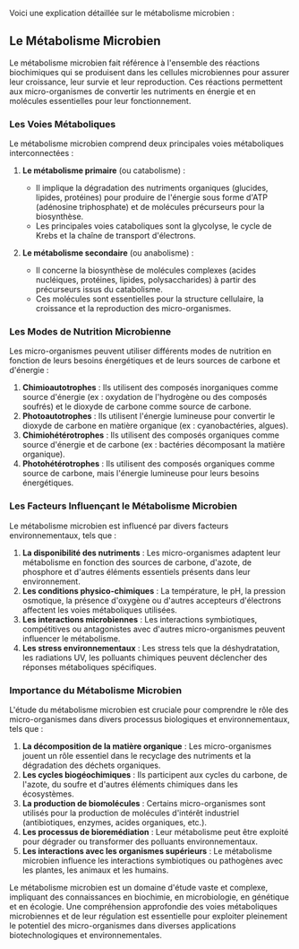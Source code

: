 Voici une explication détaillée sur le métabolisme microbien :

## Le Métabolisme Microbien

Le métabolisme microbien fait référence à l'ensemble des réactions biochimiques qui se produisent dans les cellules microbiennes pour assurer leur croissance, leur survie et leur reproduction. Ces réactions permettent aux micro-organismes de convertir les nutriments en énergie et en molécules essentielles pour leur fonctionnement.

### Les Voies Métaboliques

Le métabolisme microbien comprend deux principales voies métaboliques interconnectées :

1. **Le métabolisme primaire** (ou catabolisme) :
   - Il implique la dégradation des nutriments organiques (glucides, lipides, protéines) pour produire de l'énergie sous forme d'ATP (adénosine triphosphate) et de molécules précurseurs pour la biosynthèse.
   - Les principales voies cataboliques sont la glycolyse, le cycle de Krebs et la chaîne de transport d'électrons.

2. **Le métabolisme secondaire** (ou anabolisme) :
   - Il concerne la biosynthèse de molécules complexes (acides nucléiques, protéines, lipides, polysaccharides) à partir des précurseurs issus du catabolisme.
   - Ces molécules sont essentielles pour la structure cellulaire, la croissance et la reproduction des micro-organismes.

### Les Modes de Nutrition Microbienne

Les micro-organismes peuvent utiliser différents modes de nutrition en fonction de leurs besoins énergétiques et de leurs sources de carbone et d'énergie :

1. **Chimioautotrophes** : Ils utilisent des composés inorganiques comme source d'énergie (ex : oxydation de l'hydrogène ou des composés soufrés) et le dioxyde de carbone comme source de carbone.
2. **Photoautotrophes** : Ils utilisent l'énergie lumineuse pour convertir le dioxyde de carbone en matière organique (ex : cyanobactéries, algues).
3. **Chimiohétérotrophes** : Ils utilisent des composés organiques comme source d'énergie et de carbone (ex : bactéries décomposant la matière organique).
4. **Photohétérotrophes** : Ils utilisent des composés organiques comme source de carbone, mais l'énergie lumineuse pour leurs besoins énergétiques.

### Les Facteurs Influençant le Métabolisme Microbien

Le métabolisme microbien est influencé par divers facteurs environnementaux, tels que :

1. **La disponibilité des nutriments** : Les micro-organismes adaptent leur métabolisme en fonction des sources de carbone, d'azote, de phosphore et d'autres éléments essentiels présents dans leur environnement.
2. **Les conditions physico-chimiques** : La température, le pH, la pression osmotique, la présence d'oxygène ou d'autres accepteurs d'électrons affectent les voies métaboliques utilisées.
3. **Les interactions microbiennes** : Les interactions symbiotiques, compétitives ou antagonistes avec d'autres micro-organismes peuvent influencer le métabolisme.
4. **Les stress environnementaux** : Les stress tels que la déshydratation, les radiations UV, les polluants chimiques peuvent déclencher des réponses métaboliques spécifiques.

### Importance du Métabolisme Microbien

L'étude du métabolisme microbien est cruciale pour comprendre le rôle des micro-organismes dans divers processus biologiques et environnementaux, tels que :

1. **La décomposition de la matière organique** : Les micro-organismes jouent un rôle essentiel dans le recyclage des nutriments et la dégradation des déchets organiques.
2. **Les cycles biogéochimiques** : Ils participent aux cycles du carbone, de l'azote, du soufre et d'autres éléments chimiques dans les écosystèmes.
3. **La production de biomolécules** : Certains micro-organismes sont utilisés pour la production de molécules d'intérêt industriel (antibiotiques, enzymes, acides organiques, etc.).
4. **Les processus de bioremédiation** : Leur métabolisme peut être exploité pour dégrader ou transformer des polluants environnementaux.
5. **Les interactions avec les organismes supérieurs** : Le métabolisme microbien influence les interactions symbiotiques ou pathogènes avec les plantes, les animaux et les humains.

Le métabolisme microbien est un domaine d'étude vaste et complexe, impliquant des connaissances en biochimie, en microbiologie, en génétique et en écologie. Une compréhension approfondie des voies métaboliques microbiennes et de leur régulation est essentielle pour exploiter pleinement le potentiel des micro-organismes dans diverses applications biotechnologiques et environnementales.